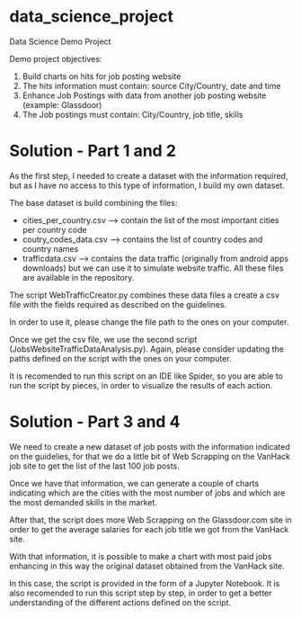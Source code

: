 # data_science_project
Data Science Demo Project

Demo project objectives:
1. Build charts on hits for job posting website
2. The hits information must contain: source City/Country, date and time 
3. Enhance Job Postings with data from another job posting website (example: Glassdoor)
4. The Job postings must contain: City/Country, job title, skills

# Solution - Part 1 and 2
As the first step, I needed to create a dataset with the information required, but as I have no access to this type of information, I build my own dataset.

The base dataset is build combining the files:
- cities_per_country.csv --> contain the list of the most important cities per country code
- coutry_codes_data.csv --> contains the list of country codes and country names
- trafficdata.csv --> contains the data traffic (originally from android apps downloads) but we can use it to simulate website traffic.
All these files are available in the repository.

The script WebTrafficCreator.py combines these data files a create a csv file with the fields required as described on the guidelines.

In order to use it, please change the file path to the ones on your computer.

Once we get the csv file, we use the second script (JobsWebsiteTrafficDataAnalysis.py). Again, please consider updating the paths defined on the script with the ones on your computer.

It is recomended to run this script on an IDE like Spider, so you are able to run the script by pieces, in order to visualize the results of each action.


# Solution - Part 3 and 4
We need to create a new dataset of job posts with the information indicated on the guidelies, for that we do a little bit of Web Scrapping on the VanHack job site to get the list of the last 100 job posts.

Once we have that information, we can generate a couple of charts indicating which are the cities with the most number of jobs and which are the most demanded skills in the market.

After that, the script does more Web Scrapping on the Glassdoor.com site in order to get the average salaries for each job title we got from the VanHack site.

With that information, it is possible to make a chart with most paid jobs enhancing in this way the original dataset obtained from the VanHack site.

In this case, the script is provided in the form of a Jupyter Notebook. It is also recomended to run this script step by step, in order to get a better understanding of the different actions defined on the script.

